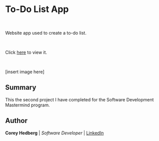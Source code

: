# To-Do List App

<br>

Website app used to create a to-do list.

<br>

Click [here](https://cheddrs.github.io/to_do_app/) to view it.

<br>

[insert image here]

## Summary

This the second project I have completed for the Software Development Mastermind program.

## Author

**Corey Hedberg** | _Software Developer_ | [LinkedIn](https://www.linkedin.com/in/coreyhedberg/)
